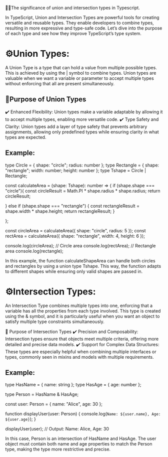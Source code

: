 🚀🚀The significance of union and intersection types in Typescript.

In TypeScript, Union and Intersection Types are powerful tools for creating versatile and reusable types. They enable developers to combine types, resulting in more expressive and type-safe code. Let’s dive into the purpose of each type and see how they improve TypeScript’s type system.

# ⚙️Union Types:

A Union Type is a type that can hold a value from multiple possible types. This is achieved by using the | symbol to combine types. Union types are valuable when we want a variable or parameter to accept multiple types without enforcing that all are present simultaneously.

## 🌟Purpose of Union Types

✔️ Enhanced Flexibility: Union types make a variable adaptable by allowing it to accept multiple types, enabling more versatile code.
✔️ Type Safety and Clarity: Union types add a layer of type safety that prevents arbitrary assignments, allowing only predefined types while ensuring clarity in what types are expected.

## Example:

type Circle = { shape: "circle"; radius: number };
type Rectangle = { shape: "rectangle"; width: number; height: number };
type Tshape = Circle | Rectangle;

const calculateArea = (shape: Tshape): number => {
if (shape.shape === "circle"){
const circleResult = Math.PI \* shape.radius \* shape.radius;
return circleResult;

}
else if (shape.shape === "rectangle") {
const rectangleResult = shape.width \* shape.height;
return rectangleResult;
}

};

const circleArea = calculateArea({ shape: "circle", radius: 5 });
const rectArea = calculateArea({ shape: "rectangle", width: 4, height: 6 });

console.log(circleArea); // Circle area
console.log(rectArea); // Rectangle area
console.log(rectangle);

In this example, the function calculateShapeArea can handle both circles and rectangles by using a union type Tshape. This way, the function adapts to different shapes while ensuring only valid shapes are passed in.


# ⚙️Intersection Types:

An Intersection Type combines multiple types into one, enforcing that a variable has all the properties from each type involved. This type is created using the & symbol, and it is particularly useful when you want an object to satisfy multiple type constraints simultaneously.

🌟 Purpose of Intersection Types
✔️ Precision and Composability: Intersection types ensure that objects meet multiple criteria, offering more detailed and precise data models.
✔️ Support for Complex Data Structures: These types are especially helpful when combining multiple interfaces or types, commonly seen in mixins and models with multiple requirements.

## Example:

type HasName = { name: string };
type HasAge = { age: number };

type Person = HasName & HasAge;

const user: Person = { name: "Alice", age: 30 };

function displayUser(user: Person) {
  console.log(`Name: ${user.name}, Age: ${user.age}`);
}

displayUser(user); // Output: Name: Alice, Age: 30

In this case, Person is an intersection of HasName and HasAge. The user object must contain both name and age properties to match the Person type, making the type more restrictive and precise.
